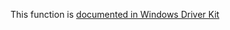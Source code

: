 This function is [documented in Windows Driver Kit](https://learn.microsoft.com/en-us/windows-hardware/drivers/ddi/wdm/nf-wdm-rtlfindsetbitsandclear)
